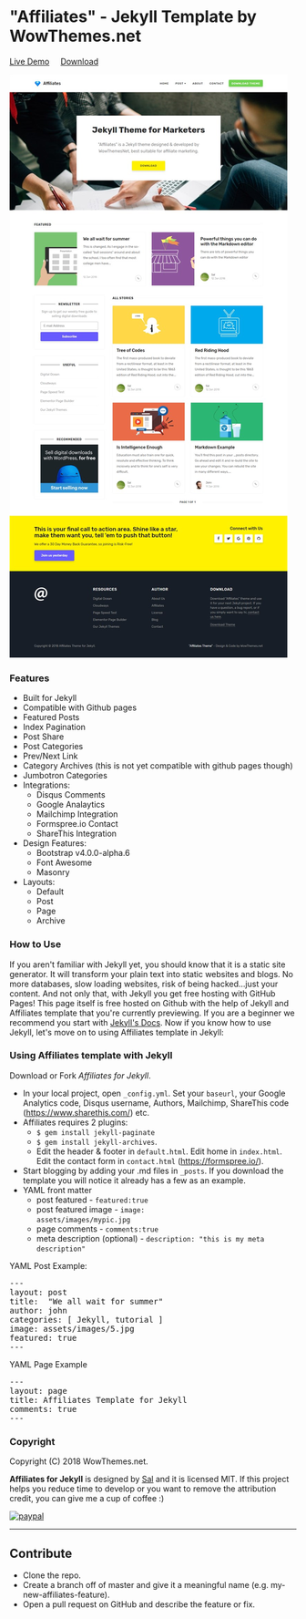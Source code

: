 # "Affiliates" - Jekyll Template by WowThemes.net

[Live Demo](https://wowthemesnet.github.io/affiliates-jekyll-theme/) &nbsp; &nbsp; [Download](https://github.com/wowthemesnet/affiliates-jekyll-theme/archive/master.zip)

![enter image description here](assets/images/theme1.jpg)

### Features

- Built for Jekyll
- Compatible with Github pages
- Featured Posts
- Index Pagination
- Post Share
- Post Categories
- Prev/Next Link
- Category Archives (this is not yet compatible with github pages though)
- Jumbotron Categories
- Integrations:
    - Disqus Comments
    - Google Analaytics
    - Mailchimp Integration
    - Formspree.io Contact
    - ShareThis Integration
- Design Features:
    - Bootstrap v4.0.0-alpha.6
    - Font Awesome
    - Masonry
- Layouts:
    - Default
    - Post
    - Page
    - Archive
    
### How to Use

If you aren't familiar with Jekyll yet, you should know that it is a static site generator. It will transform your plain text into static websites and blogs. No more databases, slow loading websites, risk of being hacked...just your content. And not only that, with Jekyll you get free hosting with GitHub Pages! This page itself is free hosted on Github with the help of Jekyll and Affiliates template that you're currently previewing. If you are a beginner we recommend you start with [Jekyll's Docs](https://jekyllrb.com/docs/installation/). Now if you know how to use Jekyll, let's move on to using Affiliates template in Jekyll:

### Using Affiliates template with Jekyll

Download or Fork *Affiliates for Jekyll*. 
- In your local project, open <code>_config.yml</code>. Set your <code>baseurl</code>, your Google Analytics code, Disqus username, Authors, Mailchimp, ShareThis code (https://www.sharethis.com/) etc.
- Affiliates requires 2 plugins: 
    - <code>$ gem install jekyll-paginate</code>
    - <code>$ gem install jekyll-archives</code>.
    - Edit the header & footer in <code>default.html</code>.  Edit home in <code>index.html</code>. Edit the contact form in <code>contact.html</code> (https://formspree.io/).
- Start blogging by adding your .md files in <code>_posts</code>. If you download the template you will notice it already has a few as an example. 
- YAML front matter
    - post featured - <code>featured:true</code>
    - post featured image - <code>image: assets/images/mypic.jpg</code>
    - page comments - <code>comments:true</code>
    - meta description (optional) - <code>description: "this is my meta description"</code>
    
YAML Post Example:
<pre>
---
layout: post
title:  "We all wait for summer"
author: john
categories: [ Jekyll, tutorial ]
image: assets/images/5.jpg
featured: true
---
</pre>

YAML Page Example
<pre>
---
layout: page
title: Affiliates Template for Jekyll
comments: true
---
</pre>

### Copyright

Copyright (C) 2018 WowThemes.net.

**Affiliates for Jekyll** is designed by [Sal](https://www.wowthemes.net) and it is licensed MIT. If this project helps you reduce time to develop or you want to remove the attribution credit, you can give me a cup of coffee :)

[![paypal](https://www.paypalobjects.com/en_US/i/btn/btn_donateCC_LG.gif)](https://www.paypal.me/wowthemes/5)

-----------------

## Contribute

- Clone the repo.
- Create a branch off of master and give it a meaningful name (e.g. my-new-affiliates-feature).
- Open a pull request on GitHub and describe the feature or fix.